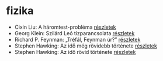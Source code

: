 # fizika

- Cixin Liu: A háromtest-probléma [részletek](../_details/Cixin%20Liu.md#id_1451)
- Georg Klein: Szilárd Leó tízparancsolata [részletek](../_details/Georg%20Klein.md#id_981)
- Richard P. Feynman: „Tréfál, Feynman úr?” [részletek](../_details/Richard%20P.%20Feynman.md#id_820)
- Stephen Hawking: Az idő még rövidebb története [részletek](../_details/Stephen%20Hawking.md#id_390)
- Stephen Hawking: Az idő rövid története [részletek](../_details/Stephen%20Hawking.md#id_1166)